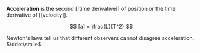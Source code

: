**Acceleration** is the second [[time derivative]] of position or the time derivative of [[velocity]].

$$
[a] = \frac{L}{T^2}
$$

Newton's laws tell us that different observers cannot disagree acceleration. $\ddot\smile$